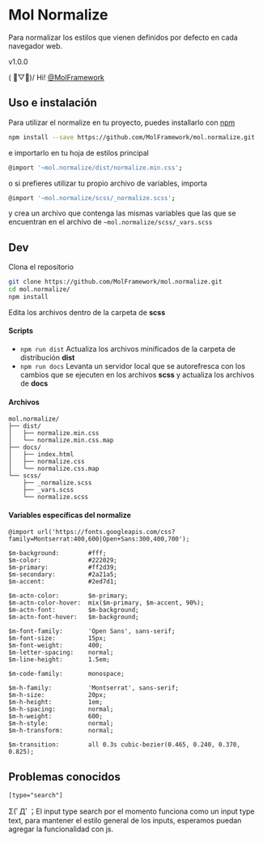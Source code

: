 # Mol Normalize
Para normalizar los estilos que vienen definidos por defecto en cada navegador web.

v1.0.0

( ﾟ▽ﾟ)/ Hi! [@MolFramework](https://twitter.com/MolFramework)


## Uso e instalación
Para utilizar el normalize en tu proyecto, puedes installarlo con [npm](https://www.npmjs.com/)
```sh
npm install --save https://github.com/MolFramework/mol.normalize.git
```
e importarlo en tu hoja de estilos principal
```sh
@import '~mol.normalize/dist/normalize.min.css';
```
o si prefieres utilizar tu propio archivo de variables, importa
```sh
@import '~mol.normalize/scss/_normalize.scss';
```
y crea un archivo que contenga las mismas variables que las que se encuentran en
el archivo de `~mol.normalize/scss/_vars.scss`


## Dev
Clona el repositorio
```sh
git clone https://github.com/MolFramework/mol.normalize.git
cd mol.normalize/
npm install
```
Edita los archivos dentro de la carpeta de **scss**

#### Scripts
- `npm run dist` Actualiza los archivos minificados de la carpeta de distribución **dist**
- `npm run docs` Levanta un servidor local que se autorefresca con los cambios que se ejecuten en los archivos **scss** y actualiza los archivos de **docs**

#### Archivos
```text
mol.normalize/
├── dist/
│   ├── normalize.min.css
│   └── normalize.min.css.map
├── docs/
│   ├── index.html
│   ├── normalize.css
│   └── normalize.css.map
└── scss/
    ├── _normalize.scss
    ├── _vars.scss
    └── normalize.scss
```

#### Variables específicas del normalize
```text
@import url('https://fonts.googleapis.com/css?family=Montserrat:400,600|Open+Sans:300,400,700');

$m-background:        #fff;
$m-color:             #222029;
$m-primary:           #ff2d39;
$m-secondary:         #2a21a5;
$m-accent:            #2ed7d1;

$m-actn-color:        $m-primary;
$m-actn-color-hover:  mix($m-primary, $m-accent, 90%);
$m-actn-font:         $m-background;
$m-actn-font-hover:   $m-background;

$m-font-family:       'Open Sans', sans-serif;
$m-font-size:         15px;
$m-font-weight:       400;
$m-letter-spacing:    normal;
$m-line-height:       1.5em;

$m-code-family:       monospace;

$m-h-family:          'Montserrat', sans-serif;
$m-h-size:            20px;
$m-h-height:          1em;
$m-h-spacing:         normal;
$m-h-weight:          600;
$m-h-style:           normal;
$m-h-transform:       normal;

$m-transition:        all 0.3s cubic-bezier(0.465, 0.240, 0.370, 0.825);
```

## Problemas conocidos

`[type="search"]`

Σ(ﾟДﾟ；El input type search por el momento funciona como un input type text, para mantener el estilo general de los inputs, esperamos puedan agregar la funcionalidad con js.
